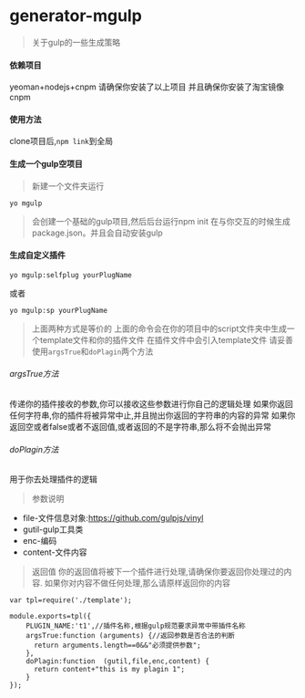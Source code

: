 # generator-mgulp
> 关于gulp的一些生成策略
#### 依赖项目
yeoman+nodejs+cnpm
请确保你安装了以上项目
并且确保你安装了淘宝镜像cnpm

#### 使用方法
clone项目后,`npm link`到全局

#### 生成一个gulp空项目
> 新建一个文件夹运行
```
yo mgulp
```
> 会创建一个基础的gulp项目,然后后台运行npm init 在与你交互的时候生成package.json。并且会自动安装gulp

#### 生成自定义插件
```
yo mgulp:selfplug yourPlugName
```
或者
```
yo mgulp:sp yourPlugName
```

>上面两种方式是等价的
上面的命令会在你的项目中的script文件夹中生成一个template文件和你的插件文件
在插件文件中会引入template文件
请妥善使用`argsTrue`和`doPlagin`两个方法
###### argsTrue方法
传递你的插件接收的参数,你可以接收这些参数进行你自己的逻辑处理
如果你返回任何字符串,你的插件将被异常中止,并且抛出你返回的字符串的内容的异常
如果你返回空或者false或者不返回值,或者返回的不是字符串,那么将不会抛出异常
###### doPlagin方法
用于你去处理插件的逻辑
> 参数说明
- file-文件信息对象:https://github.com/gulpjs/vinyl
- gutil-gulp工具类
- enc-编码
- content-文件内容
> 返回值
你的返回值将被下一个插件进行处理,请确保你要返回你处理过的内容.
如果你对内容不做任何处理,那么请原样返回你的内容
```
var tpl=require('./template');

module.exports=tpl({
    PLUGIN_NAME:'t1',//插件名称,根据gulp规范要求异常中带插件名称
    argsTrue:function (arguments) {//返回参数是否合法的判断
      return arguments.length==0&&"必须提供参数";
    },
    doPlagin:function  (gutil,file,enc,content) {
      return content+"this is my plagin 1";
    }
});
```
